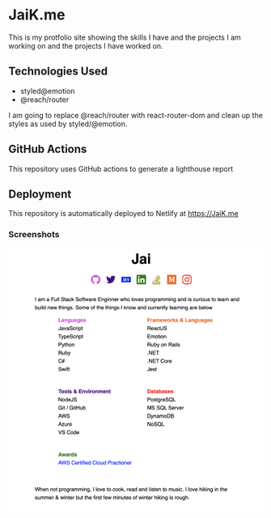 # JaiK.me
This is my protfolio site showing the skills I have and the projects I am working on and the projects I have worked on.

## Technologies Used
- styled@emotion
- @reach/router

I am going to replace @reach/router with react-router-dom and clean up the styles as used by styled/@emotion.

## GitHub Actions
This repository uses GitHub actions to generate a lighthouse report

## Deployment
This repository is automatically deployed to Netlify at https://JaiK.me

### Screenshots
![App](https://raw.githubusercontent.com/iJKTen/ijk.me/main/public/Projects/JaiK.png)

